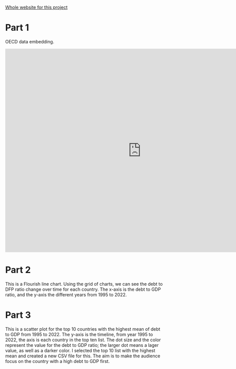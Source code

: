 [Whole website for this project](https://qijiazhoux.github.io/qijia_zhou_portfolio/data_viz_2.html)

# Part 1
OECD data embedding. 

<iframe src="https://data.oecd.org/chart/7b4S" width="860" height="645" style="border: 0" mozallowfullscreen="true" webkitallowfullscreen="true" allowfullscreen="true"><a href="https://data.oecd.org/chart/7b4S" target="_blank">OECD Chart: General government debt, Total, % of GDP, Annual, 2018</a></iframe>

# Part 2
This is a Flourish line chart. Using the grid of charts, we can see the debt to DFP ratio change over time for each country. The x-axis is the debt to GDP ratio, and the y-axis the different years from 1995 to 2022. 

<div class="flourish-embed flourish-chart" data-src="visualisation/14951005"><script src="https://public.flourish.studio/resources/embed.js"></script></div>

# Part 3
This is a scatter plot for the top 10 countries with the highest mean of debt to GDP from 1995 to 2022. The y-axis is the timeline, from year 1995 to 2022, the axis is each country in the top ten list. The dot size and the color represent the value for the debt to GDP ratio; the larger dot means a lager value, as well as a darker color. I selected the top 10 list with the highest mean and created a new CSV file for this. The aim is to make the audience focus on the country with a high debt to GDP first. 

<div class="flourish-embed flourish-scatter" data-src="visualisation/14954237"><script src="https://public.flourish.studio/resources/embed.js"></script></div>

